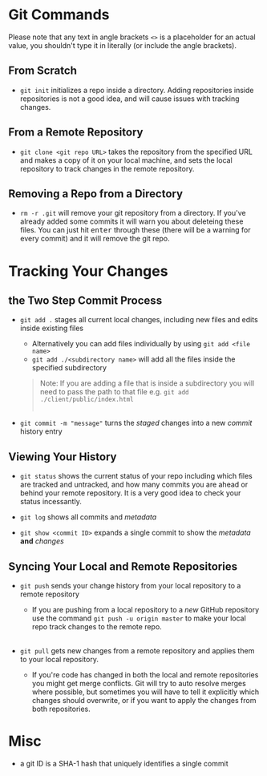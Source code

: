 # Git Commands
Please note that any text in angle brackets `<>` is a placeholder for an actual value, you shouldn't type it in literally (or include the angle brackets).

## From Scratch

* `git init` initializes a repo inside a directory. Adding repositories inside repositories is not a good idea, and will cause issues with tracking changes.

## From a Remote Repository

* `git clone <git repo URL>` takes the repository from the specified URL and makes a copy of it on your local machine, and sets the local repository to track changes in the remote repository.

## Removing a Repo from a Directory

* `rm -r .git` will remove your git repository from a directory. If you've already added some commits it will warn you about deleteing these files.  You can just hit <kbd>enter</kbd> through these (there will be a warning for every commit) and it will remove the git repo.

# Tracking Your Changes

## the Two Step Commit Process

* `git add .` stages all current local changes, including new files and edits inside existing files
  * Alternatively you can add files individually by using `git add <file name>`
  * `git add ./<subdirectory name>` will add all the files inside the specified subdirectory
  >Note: If you are adding a file that is inside a subdirectory you will need to pass the path to that file e.g. `git add ./client/public/index.html`
<br /><br />

* `git commit -m "message"` turns the *staged* changes into a new *commit* history entry

## Viewing Your History

* `git status` shows the current status of your repo including which files are tracked and untracked, and how many commits you are ahead or behind your remote repository.  It is a very good idea to check your status incessantly.

* `git log` shows all commits and *metadata*

* `git show <commit ID>` expands a single commit to show the *metadata* **and** *changes*

## Syncing Your Local and Remote Repositories

* `git push` sends your change history from your local repository to a remote repository
  * If you are pushing from a local repository to a *new* GitHub repository use the command `git push -u origin master` to make your local repo track changes to the remote repo.
<br /><br />

* `git pull` gets new changes from a remote repository and applies them to your local repository.
  * If you're code has changed in both the local and remote repositories you might get merge conflicts.  Git will try to auto resolve merges where possible, but sometimes you will have to tell it explicitly which changes should overwrite, or if you want to apply the changes from both repositories.

# Misc

* a git ID is a SHA-1 hash that uniquely identifies a single commit
